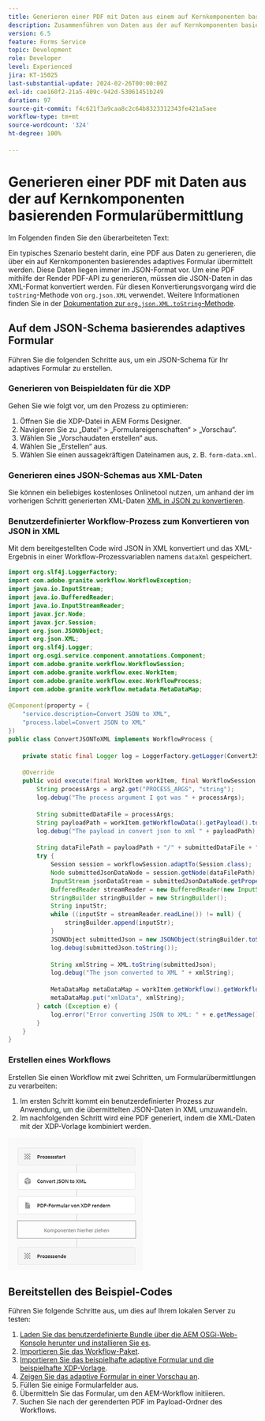 ```yaml
---
title: Generieren einer PDF mit Daten aus einem auf Kernkomponenten basierenden adaptiven Formular
description: Zusammenführen von Daten aus der auf Kernkomponenten basierenden Formularübermittlung mit der XDP-Vorlage im Workflow
version: 6.5
feature: Forms Service
topic: Development
role: Developer
level: Experienced
jira: KT-15025
last-substantial-update: 2024-02-26T00:00:00Z
exl-id: cae160f2-21a5-409c-942d-53061451b249
duration: 97
source-git-commit: f4c621f3a9caa8c2c64b8323312343fe421a5aee
workflow-type: tm+mt
source-wordcount: '324'
ht-degree: 100%

---
```


# Generieren einer PDF mit Daten aus der auf Kernkomponenten basierenden Formularübermittlung

Im Folgenden finden Sie den überarbeiteten Text:

Ein typisches Szenario besteht darin, eine PDF aus Daten zu generieren, die über ein auf Kernkomponenten basierendes adaptives Formular übermittelt werden. Diese Daten liegen immer im JSON-Format vor. Um eine PDF mithilfe der Render PDF-API zu generieren, müssen die JSON-Daten in das XML-Format konvertiert werden. Für diesen Konvertierungsvorgang wird die `toString`-Methode von `org.json.XML` verwendet. Weitere Informationen finden Sie in der [Dokumentation zur `org.json.XML.toString`-Methode](https://www.javadoc.io/doc/org.json/json/20171018/org/json/XML.html#toString-java.lang.Object-).

## Auf dem JSON-Schema basierendes adaptives Formular

Führen Sie die folgenden Schritte aus, um ein JSON-Schema für Ihr adaptives Formular zu erstellen.

### Generieren von Beispieldaten für die XDP

Gehen Sie wie folgt vor, um den Prozess zu optimieren:

1. Öffnen Sie die XDP-Datei in AEM Forms Designer.
1. Navigieren Sie zu „Datei“ > „Formulareigenschaften“ > „Vorschau“.
1. Wählen Sie „Vorschaudaten erstellen“ aus.
1. Wählen Sie „Erstellen“ aus.
1. Wählen Sie einen aussagekräftigen Dateinamen aus, z. B. `form-data.xml`.

### Generieren eines JSON-Schemas aus XML-Daten

Sie können ein beliebiges kostenloses Onlinetool nutzen, um anhand der im vorherigen Schritt generierten XML-Daten [XML in JSON zu konvertieren](https://jsonformatter.org/xml-to-jsonschema).

### Benutzerdefinierter Workflow-Prozess zum Konvertieren von JSON in XML

Mit dem bereitgestellten Code wird JSON in XML konvertiert und das XML-Ergebnis in einer Workflow-Prozessvariablen namens `dataXml` gespeichert.

```java
import org.slf4j.LoggerFactory;
import com.adobe.granite.workflow.WorkflowException;
import java.io.InputStream;
import java.io.BufferedReader;
import java.io.InputStreamReader;
import javax.jcr.Node;
import javax.jcr.Session;
import org.json.JSONObject;
import org.json.XML;
import org.slf4j.Logger;
import org.osgi.service.component.annotations.Component;
import com.adobe.granite.workflow.WorkflowSession;
import com.adobe.granite.workflow.exec.WorkItem;
import com.adobe.granite.workflow.exec.WorkflowProcess;
import com.adobe.granite.workflow.metadata.MetaDataMap;

@Component(property = {
    "service.description=Convert JSON to XML",
    "process.label=Convert JSON to XML"
})
public class ConvertJSONToXML implements WorkflowProcess {

    private static final Logger log = LoggerFactory.getLogger(ConvertJSONToXML.class);

    @Override
    public void execute(final WorkItem workItem, final WorkflowSession workflowSession, final MetaDataMap arg2) throws WorkflowException {
        String processArgs = arg2.get("PROCESS_ARGS", "string");
        log.debug("The process argument I got was " + processArgs);
        
        String submittedDataFile = processArgs;
        String payloadPath = workItem.getWorkflowData().getPayload().toString();
        log.debug("The payload in convert json to xml " + payloadPath);
        
        String dataFilePath = payloadPath + "/" + submittedDataFile + "/jcr:content";
        try {
            Session session = workflowSession.adaptTo(Session.class);
            Node submittedJsonDataNode = session.getNode(dataFilePath);
            InputStream jsonDataStream = submittedJsonDataNode.getProperty("jcr:data").getBinary().getStream();
            BufferedReader streamReader = new BufferedReader(new InputStreamReader(jsonDataStream, "UTF-8"));
            StringBuilder stringBuilder = new StringBuilder();
            String inputStr;
            while ((inputStr = streamReader.readLine()) != null) {
                stringBuilder.append(inputStr);
            }
            JSONObject submittedJson = new JSONObject(stringBuilder.toString());
            log.debug(submittedJson.toString());
            
            String xmlString = XML.toString(submittedJson);
            log.debug("The json converted to XML " + xmlString);
            
            MetaDataMap metaDataMap = workItem.getWorkflow().getWorkflowData().getMetaDataMap();
            metaDataMap.put("xmlData", xmlString);
        } catch (Exception e) {
            log.error("Error converting JSON to XML: " + e.getMessage(), e);
        }
    }
}
```

### Erstellen eines Workflows

Erstellen Sie einen Workflow mit zwei Schritten, um Formularübermittlungen zu verarbeiten:

1. Im ersten Schritt kommt ein benutzerdefinierter Prozess zur Anwendung, um die übermittelten JSON-Daten in XML umzuwandeln.
1. Im nachfolgenden Schritt wird eine PDF generiert, indem die XML-Daten mit der XDP-Vorlage kombiniert werden.

![JSON-Konvertierung in XML](assets/json-to-xml-process-step.png)


## Bereitstellen des Beispiel-Codes

Führen Sie folgende Schritte aus, um dies auf Ihrem lokalen Server zu testen:

1. [Laden Sie das benutzerdefinierte Bundle über die AEM OSGi-Web-Konsole herunter und installieren Sie es](assets/convertJsonToXML.core-1.0.0-SNAPSHOT.jar).
1. [Importieren Sie das Workflow-Paket](assets/workflow_to_render_pdf.zip).
1. [Importieren Sie das beispielhafte adaptive Formular und die beispielhafte XDP-Vorlage](assets/adaptive_form_and_xdp_template.zip).
1. [Zeigen Sie das adaptive Formular in einer Vorschau an](http://localhost:4502/content/dam/formsanddocuments/f23/jcr:content?wcmmode=disabled).
1. Füllen Sie einige Formularfelder aus.
1. Übermitteln Sie das Formular, um den AEM-Workflow initiieren.
1. Suchen Sie nach der gerenderten PDF im Payload-Ordner des Workflows.
